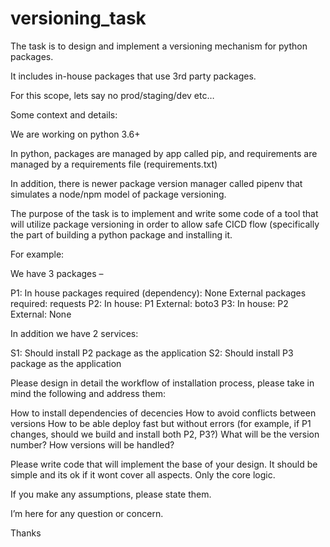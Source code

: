 # versioning_task


The task is to design and implement a versioning mechanism for python packages.

It includes in-house packages that use 3rd party packages.

For this scope, lets say no prod/staging/dev etc… 

 

Some context and details:

We are working on python 3.6+

In python, packages are managed by app called pip, and requirements are managed by a requirements file (requirements.txt)

In addition, there is newer package version manager called pipenv that simulates a node/npm model of package versioning.

 

The purpose of the task is to implement and write some code of a tool that will utilize package versioning in order to allow safe CICD flow (specifically the part of building a python package and installing it.

For example:

 

We have 3 packages –

P1:
In house packages required (dependency): None
External packages required: requests
P2:
In house: P1
External: boto3
P3: 
In house: P2
External: None
 

In addition we have 2 services:

S1:
Should install P2 package as the application
S2:
Should install P3 package as the application
 

 

Please design in detail the workflow of installation process, please take in mind the following and address them:

How to install dependencies of decencies 
How to avoid conflicts between versions
How to be able deploy fast but without errors (for example, if P1 changes, should we build and install both P2, P3?)
What will be the version number? 
How versions will be handled?
 

Please write code that will implement the base of your design. It should be simple and its ok if it wont cover all aspects. Only the core logic.

If you make any assumptions, please state them.

I’m here for any question or concern.

Thanks
